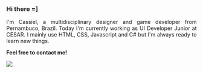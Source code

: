 ### Hi there =]
<p align="justify"> I'm Cassiel, a multidisciplinary designer and game developer from Pernambuco, Brazil. Today I'm currently working as UI Developer Junior at CESAR. I mainly use HTML, CSS, Javascript and C# but I'm always ready to learn new things.</p>

<p aling="left"> <strong> Feel free to contact me! </strong> </p>

<p align="left">
  <a href="https://www.linkedin.com/in/cassielk/" alt="Linkedin"> <img src="https://img.shields.io/badge/-Linkedin-0e76a8?style=for-the-badge&logo=Linkedin&logoColor=white&link=https://www.linkedin.com/"/> </a> </p> 

